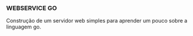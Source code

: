 ### WEBSERVICE GO

Construção de um servidor web simples para aprender um pouco sobre a linguagem go.


